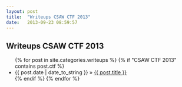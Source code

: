 ```yaml
---
layout: post
title:  "Writeups CSAW CTF 2013"
date:   2013-09-23 08:59:57
---
```


<h2>Writeups CSAW CTF 2013</h2>
<ul class='posts'>
    {% for post in site.categories.writeups %}
        {% if "CSAW CTF 2013" contains post.ctf %}
        <li>
          <span>{{ post.date | date_to_string }}</span>
          &raquo;
          <a href='{{ post.url }}'>{{ post.title }}</a>
        </li>
        {% endif %}
    {% endfor %}
</ul>